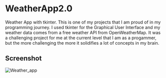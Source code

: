 # WeatherApp2.0
Weather App with tkinter.
This is one of my projects that I am proud of in my programming journey.
I used tkinter for the Graphical User Interface and my weather data comes from a free weather API from OpenWeatherMap.
It was a challenging project for me  at the current level that I am as a progammer, but the more challenging the more 
it solidifies a lot of concepts in my brain.

## Screenshot

![Weather_app](https://user-images.githubusercontent.com/64991182/118066271-cb1a2a80-b374-11eb-9e4b-a2c1f974a589.jpeg)
